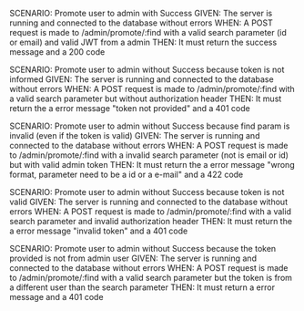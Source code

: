SCENARIO: Promote user to admin with Success
GIVEN: The server is running and connected to the database without errors
WHEN: A POST request is made to /admin/promote/:find with a valid search parameter (id or email) and valid JWT from a admin
THEN: It must return the success message and a 200 code

SCENARIO: Promote user to admin without Success because token is not informed
GIVEN: The server is running and connected to the database without errors
WHEN: A POST request is made to /admin/promote/:find with a valid search parameter but without authorization header
THEN: It must return the a error message "token not provided" and a 401 code

SCENARIO: Promote user to admin without Success because find param is invalid (even if the token is valid)
GIVEN: The server is running and connected to the database without errors
WHEN: A POST request is made to /admin/promote/:find with a invalid search parameter (not is email or id) but with valid admin token
THEN: It must return the a error message "wrong format, parameter need to be a id or a e-mail" and a 422 code

SCENARIO: Promote user to admin without Success because token is not valid
GIVEN: The server is running and connected to the database without errors
WHEN: A POST request is made to /admin/promote/:find with a valid search parameter and invalid authorization header
THEN: It must return the a error message "invalid token" and a 401 code

SCENARIO: Promote user to admin without Success because the token provided is not from admin user
GIVEN: The server is running and connected to the database without errors
WHEN: A POST request is made to /admin/promote/:find with a valid search parameter but the token is from a different user than the search parameter
THEN: It must return a error message and a 401 code
